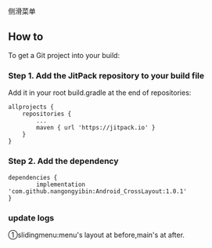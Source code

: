 # 
侧滑菜单


## How to ##

To get a Git project into your build:

### Step 1. Add the JitPack repository to your build file ###

Add it in your root build.gradle at the end of repositories:

    allprojects {
		repositories {
			...
			maven { url 'https://jitpack.io' }
		}
	}


### Step 2. Add the dependency ###

    dependencies {
	        implementation 'com.github.nangongyibin:Android_CrossLayout:1.0.1'
	}

### update logs ###

①slidingmenu:menu's layout at before,main's at after.